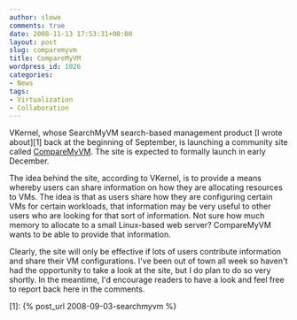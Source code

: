 ```yaml
---
author: slowe
comments: true
date: 2008-11-13 17:53:31+00:00
layout: post
slug: comparemyvm
title: CompareMyVM
wordpress_id: 1026
categories:
- News
tags:
- Virtualization
- Collaboration
---
```


VKernel, whose SearchMyVM search-based management product [I wrote about][1] back at the beginning of September, is launching a community site called [CompareMyVM](http://www.comparemyvm.com/). The site is expected to formally launch in early December.

The idea behind the site, according to VKernel, is to provide a means whereby users can share information on how they are allocating resources to VMs. The idea is that as users share how they are configuring certain VMs for certain workloads, that information may be very useful to other users who are looking for that sort of information. Not sure how much memory to allocate to a small Linux-based web server? CompareMyVM wants to be able to provide that information.

Clearly, the site will only be effective if lots of users contribute information and share their VM configurations. I've been out of town all week so haven't had the opportunity to take a look at the site, but I do plan to do so very shortly. In the meantime, I'd encourage readers to have a look and feel free to report back here in the comments.

[1]: {% post_url 2008-09-03-searchmyvm %}

